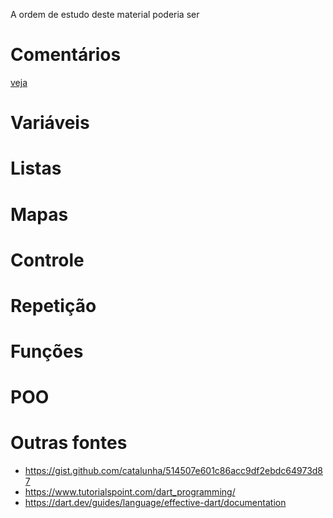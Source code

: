 A ordem de estudo deste material poderia ser

# Comentários
[veja](../lib/comentario.dart)

# Variáveis

# Listas

# Mapas

# Controle

# Repetição

# Funções

# POO

# Outras fontes

* https://gist.github.com/catalunha/514507e601c86acc9df2ebdc64973d87
* https://www.tutorialspoint.com/dart_programming/
* https://dart.dev/guides/language/effective-dart/documentation
